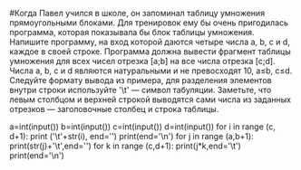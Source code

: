 #Когда Павел учился в школе, он запоминал таблицу умножения прямоугольными блоками. 
Для тренировок ему бы очень пригодилась программа, которая показывала бы блок таблицы умножения.
Напишите программу, на вход которой даются четыре числа a, b, c и d, каждое в своей строке. 
Программа должна вывести фрагмент таблицы умножения для всех чисел отрезка [a;b] на все числа отрезка [c;d].
Числа a, b, c и d являются натуральными и не превосходят 10, a≤b, c≤d.
Следуйте формату вывода из примера, для разделения элементов внутри строки используйте '\t' — символ табуляции. 
Заметьте, что левым столбцом и верхней строкой выводятся сами числа из заданных отрезков — заголовочные столбец и строка таблицы.


a=int(input())
b=int(input())
c=int(input())
d=int(input())
for i in range (c, d+1):
    print ('\t'+str(i), end='')
print(end='\n')
for j in range (a,b+1):
    print(str(j)+'\t',end='')
    for k in range (c,d+1):
        print(j*k,end='\t')
    print(end='\n')
